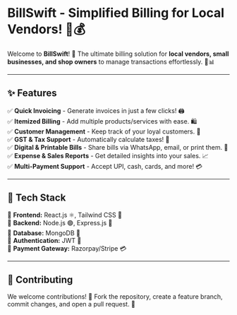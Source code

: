 # BillSwift - Simplified Billing for Local Vendors! 🏪💰

Welcome to **BillSwift**! 🚀 The ultimate billing solution for **local vendors, small businesses, and shop owners** to manage transactions effortlessly. 🧾📊

---

## ✨ Features

✅ **Quick Invoicing** - Generate invoices in just a few clicks! 🖨️  
✅ **Itemized Billing** - Add multiple products/services with ease. 🛍️  
✅ **Customer Management** - Keep track of your loyal customers. 📇  
✅ **GST & Tax Support** - Automatically calculate taxes! 🏦  
✅ **Digital & Printable Bills** - Share bills via WhatsApp, email, or print them. 📩  
✅ **Expense & Sales Reports** - Get detailed insights into your sales. 📈  
✅ **Multi-Payment Support** - Accept UPI, cash, cards, and more! 💳  

---

## 🎨 Tech Stack

🔹 **Frontend:** React.js ⚛️, Tailwind CSS 🎨  
🔹 **Backend:** Node.js 🟢, Express.js 🚀  
🔹 **Database:** MongoDB 🍃  
🔹 **Authentication:** JWT 🔑  
🔹 **Payment Gateway:** Razorpay/Stripe 💳  

---

## 🤝 Contributing

We welcome contributions! 🎉 Fork the repository, create a feature branch, commit changes, and open a pull request. 🚀
